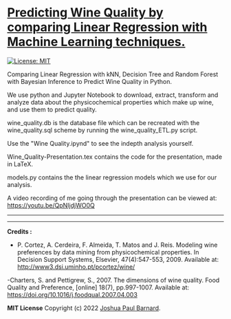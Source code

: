 # [Predicting Wine Quality by comparing Linear Regression with Machine Learning techniques.](https://youtu.be/QpNIjdjWO0Q)

[![License: MIT](https://img.shields.io/badge/License-MIT-yellow.svg)](https://opensource.org/licenses/MIT)

Comparing Linear Regression with kNN, Decision Tree and Random Forest with Bayesian Inference to Predict Wine Quality in Python.

We use python and Jupyter Notebook to download, extract, transform and analyze data about the physicochemical properties which make up wine, and use them to predict quality.  

wine_quality.db is the database file which can be recreated with the wine_quality.sql scheme by running the wine_quality_ETL.py script.  

Use the "Wine Quality.ipynd" to see the indepth analysis yourself.  

Wine_Quality-Presentation.tex contains the code for the presentation, made in LaTeX.  

models.py contains the the linear regression models which we use for our analysis.  

A video recording of me going through the presentation can be viewed at:  https://youtu.be/QpNIjdjWO0Q


________________________________________________________________________________________________________________________________________
________________________________________________________________________________________________________________________________________


**Credits :**

- P. Cortez, A. Cerdeira, F. Almeida, T. Matos and J. Reis.
Modeling wine preferences by data mining from
physicochemical properties. In Decision Support Systems,
Elsevier, 47(4):547-553, 2009. Available at:
<http://www3.dsi.uminho.pt/pcortez/wine/>

-Charters, S. and Pettigrew, S., 2007. The dimensions of wine
quality. Food Quality and Preference, [online] 18(7),
pp.997-1007. Available at:
<https://doi.org/10.1016/j.foodqual.2007.04.003>


**MIT License**
Copyright (c) 2022 [Joshua Paul Barnard](https://joshuapaulbarnard.github.io/).

